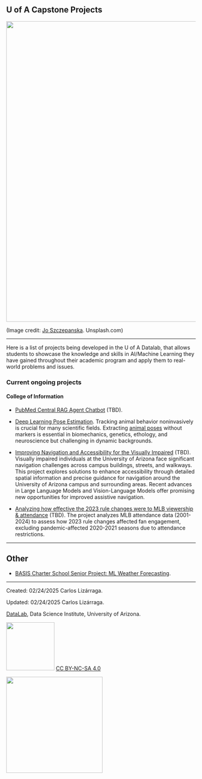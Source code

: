 
## U of A Capstone Projects


<img src="https://images.unsplash.com/photo-1542626991-cbc4e32524cc?q=80&w=2069&auto=format&fit=crop&ixlib=rb-4.0.3&ixid=M3wxMjA3fDB8MHxwaG90by1wYWdlfHx8fGVufDB8fHx8fA%3D%3D" width=800>

(Image credit: [Jo Szczepanska](https://unsplash.com/@joszczepanska). Unsplash.com)

***

Here is a list of projects being developed in the U of A Datalab, that allows students to showcase the knowledge and skills in AI/Machine Learning they have gained throughout their academic program and apply them to real-world problems and issues.

### Current ongoing projects

#### College of Information 

* [PubMed Central RAG Agent Chatbot](https://github.com/enoriega/info698-capstone) (TBD).

* [Deep Learning Pose Estimation](https://github.com/ua-datalab/DL-pose-estimation/wiki). Tracking animal behavior noninvasively is crucial for many scientific fields. Extracting [animal poses](https://en.wikipedia.org/wiki/Articulated_body_pose_estimation) without markers is essential in biomechanics, genetics, ethology, and neuroscience but challenging in dynamic backgrounds.

* [Improving Navigation and Accessibility for the Visually Impaired]() (TBD). Visually impaired individuals at the University of Arizona face significant navigation challenges across campus buildings, streets, and walkways. This project explores solutions to enhance accessibility through detailed spatial information and precise guidance for navigation around the University of Arizona campus and surrounding areas. Recent advances in Large Language Models and Vision-Language Models offer promising new opportunities for improved assistive navigation.


* [Analyzing how effective the 2023 rule changes were to MLB viewership & attendance]() (TBD). The project analyzes MLB attendance data (2001-2024) to assess how 2023 rule changes affected fan engagement, excluding pandemic-affected 2020-2021 seasons due to attendance restrictions.

***

## Other

* [BASIS Charter School Senior Project: ML Weather Forecasting](https://github.com/clizarraga-UAD7/MLWeatherForecasting/wiki). 



***

Created: 02/24/2025 Carlos Lizárraga.

Updated: 02/24/2025 Carlos Lizárraga.

[DataLab](https://www.datascience.arizona.edu/education/uarizona-data-lab), Data Science Institute,
University of Arizona. 


<img src="https://mirrors.creativecommons.org/presskit/buttons/88x31/png/by-nc-sa.png" width="128">  [CC BY-NC-SA 4.0](https://creativecommons.org/licenses/by-nc-sa/4.0/)

[<img src="https://datascience.arizona.edu/sites/default/files/Data%20Science%20Institute_Webheader%20%281%29.svg" width="256">](https://datascience.arizona.edu)

